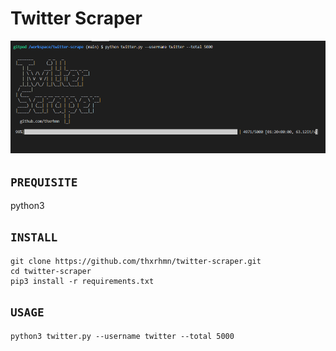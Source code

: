 # Twitter Scraper

![twitter](twitter-scraper.png)

## `PREQUISITE`
python3

## `INSTALL`
```
git clone https://github.com/thxrhmn/twitter-scraper.git
cd twitter-scraper
pip3 install -r requirements.txt 
```

## `USAGE`
```
python3 twitter.py --username twitter --total 5000
```
